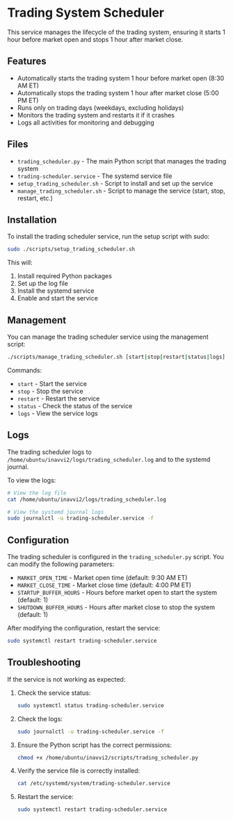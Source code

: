 # Trading System Scheduler

This service manages the lifecycle of the trading system, ensuring it starts 1 hour before market open and stops 1 hour after market close.

## Features

- Automatically starts the trading system 1 hour before market open (8:30 AM ET)
- Automatically stops the trading system 1 hour after market close (5:00 PM ET)
- Runs only on trading days (weekdays, excluding holidays)
- Monitors the trading system and restarts it if it crashes
- Logs all activities for monitoring and debugging

## Files

- `trading_scheduler.py` - The main Python script that manages the trading system
- `trading-scheduler.service` - The systemd service file
- `setup_trading_scheduler.sh` - Script to install and set up the service
- `manage_trading_scheduler.sh` - Script to manage the service (start, stop, restart, etc.)

## Installation

To install the trading scheduler service, run the setup script with sudo:

```bash
sudo ./scripts/setup_trading_scheduler.sh
```

This will:
1. Install required Python packages
2. Set up the log file
3. Install the systemd service
4. Enable and start the service

## Management

You can manage the trading scheduler service using the management script:

```bash
./scripts/manage_trading_scheduler.sh [start|stop|restart|status|logs]
```

Commands:
- `start` - Start the service
- `stop` - Stop the service
- `restart` - Restart the service
- `status` - Check the status of the service
- `logs` - View the service logs

## Logs

The trading scheduler logs to `/home/ubuntu/inavvi2/logs/trading_scheduler.log` and to the systemd journal.

To view the logs:

```bash
# View the log file
cat /home/ubuntu/inavvi2/logs/trading_scheduler.log

# View the systemd journal logs
sudo journalctl -u trading-scheduler.service -f
```

## Configuration

The trading scheduler is configured in the `trading_scheduler.py` script. You can modify the following parameters:

- `MARKET_OPEN_TIME` - Market open time (default: 9:30 AM ET)
- `MARKET_CLOSE_TIME` - Market close time (default: 4:00 PM ET)
- `STARTUP_BUFFER_HOURS` - Hours before market open to start the system (default: 1)
- `SHUTDOWN_BUFFER_HOURS` - Hours after market close to stop the system (default: 1)

After modifying the configuration, restart the service:

```bash
sudo systemctl restart trading-scheduler.service
```

## Troubleshooting

If the service is not working as expected:

1. Check the service status:
   ```bash
   sudo systemctl status trading-scheduler.service
   ```

2. Check the logs:
   ```bash
   sudo journalctl -u trading-scheduler.service -f
   ```

3. Ensure the Python script has the correct permissions:
   ```bash
   chmod +x /home/ubuntu/inavvi2/scripts/trading_scheduler.py
   ```

4. Verify the service file is correctly installed:
   ```bash
   cat /etc/systemd/system/trading-scheduler.service
   ```

5. Restart the service:
   ```bash
   sudo systemctl restart trading-scheduler.service